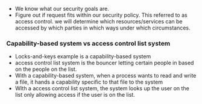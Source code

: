 
- We know what our security goals are.
- Figure out if request fits within our security policy. This referred to as access control. we will determine which resources/services can be accessed by which parties in which ways under which circumstances. 


### Capability-based system vs access control list system
- Locks-and-keys example is a capability-based system
- access control list system is the bouncer letting certain people in based on the people on the list. 
- With a capability-based system, when a process wants to read and write a file, it hands a capability specific to that file to the system
- WIth a access control list system, the system looks up the user on the list only allowing access if the user is on the list. 